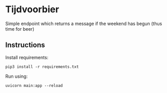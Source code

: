 # Tijdvoorbier

Simple endpoint which returns a message if the weekend has begun (thus time for beer)

## Instructions

Install requirements:
```
pip3 install -r requirements.txt
```

Run using:
```
uvicorn main:app --reload
```